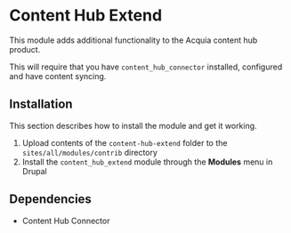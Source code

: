 # Content Hub Extend

This module adds additional functionality to the Acquia content hub product.

This will require that you have `content_hub_connector` installed, configured and have content syncing.

## Installation

This section describes how to install the module and get it working.

1. Upload contents of the `content-hub-extend` folder to the `sites/all/modules/contrib` directory
2. Install the `content_hub_extend` module through the **Modules** menu in Drupal

## Dependencies

- Content Hub Connector


